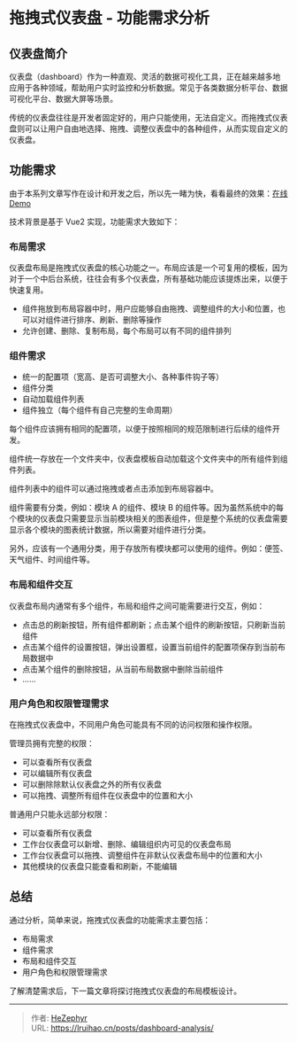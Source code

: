 # 拖拽式仪表盘 - 功能需求分析


## 仪表盘简介

仪表盘（dashboard）作为一种直观、灵活的数据可视化工具，正在越来越多地应用于各种领域，帮助用户实时监控和分析数据。常见于各类数据分析平台、数据可视化平台、数据大屏等场景。

传统的仪表盘往往是开发者固定好的，用户只能使用，无法自定义。而拖拽式仪表盘则可以让用户自由地选择、拖拽、调整仪表盘中的各种组件，从而实现自定义的仪表盘。

## 功能需求

由于本系列文章写作在设计和开发之后，所以先一睹为快，看看最终的效果：[在线 Demo](https://lruihao.github.io/vue-el-demo/#/dashboard/index)

技术背景是基于 Vue2 实现，功能需求大致如下：

### 布局需求

仪表盘布局是拖拽式仪表盘的核心功能之一。布局应该是一个可复用的模板，因为对于一个中后台系统，往往会有多个仪表盘，所有基础功能应该提炼出来，以便于快速复用。

- 组件拖放到布局容器中时，用户应能够自由拖拽、调整组件的大小和位置，也可以对组件进行排序、刷新、删除等操作
- 允许创建、删除、复制布局，每个布局可以有不同的组件排列

### 组件需求

- 统一的配置项（宽高、是否可调整大小、各种事件钩子等）
- 组件分类
- 自动加载组件列表
- 组件独立（每个组件有自己完整的生命周期）

每个组件应该拥有相同的配置项，以便于按照相同的规范限制进行后续的组件开发。

组件统一存放在一个文件夹中，仪表盘模板自动加载这个文件夹中的所有组件到组件列表。

组件列表中的组件可以通过拖拽或者点击添加到布局容器中。

组件需要有分类，例如：模块 A 的组件、模块 B 的组件等。因为虽然系统中的每个模块的仪表盘只需要显示当前模块相关的图表组件，但是整个系统的仪表盘需要显示各个模块的图表统计数据，所以需要对组件进行分类。

另外，应该有一个通用分类，用于存放所有模块都可以使用的组件。例如：便签、天气组件、时间组件等。

### 布局和组件交互

仪表盘布局内通常有多个组件，布局和组件之间可能需要进行交互，例如：

- 点击总的刷新按钮，所有组件都刷新；点击某个组件的刷新按钮，只刷新当前组件
- 点击某个组件的设置按钮，弹出设置框，设置当前组件的配置项保存到当前布局数据中
- 点击某个组件的删除按钮，从当前布局数据中删除当前组件
- ……

### 用户角色和权限管理需求

在拖拽式仪表盘中，不同用户角色可能具有不同的访问权限和操作权限。

管理员拥有完整的权限：

- 可以查看所有仪表盘
- 可以编辑所有仪表盘
- 可以删除除默认仪表盘之外的所有仪表盘
- 可以拖拽、调整所有组件在仪表盘中的位置和大小

普通用户只能永远部分权限：

- 可以查看所有仪表盘
- 工作台仪表盘可以新增、删除、编辑组织内可见的仪表盘布局
- 工作台仪表盘可以拖拽、调整组件在非默认仪表盘布局中的位置和大小
- 其他模块的仪表盘只能查看和刷新，不能编辑

## 总结

通过分析，简单来说，拖拽式仪表盘的功能需求主要包括：

- 布局需求
- 组件需求
- 布局和组件交互
- 用户角色和权限管理需求

了解清楚需求后，下一篇文章将探讨拖拽式仪表盘的布局模板设计。


---

> 作者: [HeZephyr](https://github.com/HeZephyr)  
> URL: https://lruihao.cn/posts/dashboard-analysis/  

